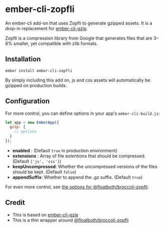 # ember-cli-zopfli

An ember-cli add-on that uses Zopfli to generate gzipped assets.
It is a drop-in replacement for [ember-cli-gzip](https://github.com/gpoitch/ember-cli-gzip).

Zopfli is a compression library from Google that generates files that
are 3–8% smaller, yet compatible with zlib formats.

## Installation
```
ember install ember-cli-zopfli
```

By simply including this add on, js and css assets will automatically be gzipped on production builds.

## Configuration

For more control, you can define options in your app's `ember-cli-build.js`:

```js
let app = new EmberApp({
  gzip: {
    // options
  }
});
```

- **enabled** : (Default `true` in production environment)
- **extensions** : Array of file extentions that should be compressed. (Default `['js', 'css']`)
- **keepUncompressed**: Whether the uncompressed versions of the files should be kept. (Default `false`)
- **appendSuffix**: Whether to append the .gz suffix. (Default `true`)

For even more control, see [the options for @floatboth/broccoli-zopfli](https://github.com/myfreeweb/broccoli-zopfli/blob/master/README.md):

## Credit
- This is based on [ember-cli-gzip](https://github.com/gpoitch/ember-cli-gzip)
- This is a thin wrapper around [@floatboth/broccoli-zopfli](https://github.com/myfreeweb/broccoli-zopfli)
